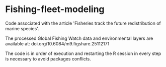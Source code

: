# Fishing-fleet-modeling
Code associated with the article 'Fisheries track the future redistribution of marine species'.

The processed Global Fishing Watch data and environmental layers are available at: doi.org/10.6084/m9.figshare.25112171

The code is in order of execution and  restarting the R session in every step is necessary to avoid packages conflicts.
